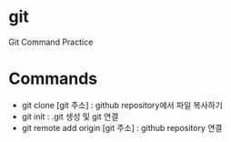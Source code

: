 # git
Git Command Practice

# Commands

- git clone [git 주소] : github repository에서 파일 복사하기
- git init : .git 생성 및 git 연결
- git remote add origin [git 주소] : github repository 연결